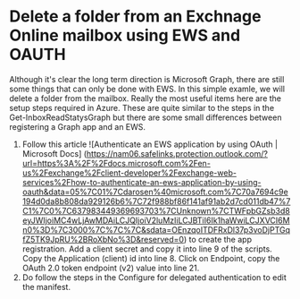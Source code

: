 # Delete a folder from an Exchnage Online mailbox using EWS and OAUTH
Although it's clear the long term direction is Microsoft Graph, there are still some things that can only be done with EWS. In this simple examle, we will delete a folder from the mailbox. Really the most useful items here are the setup steps required in Azure. These are quite similar to the steps in the Get-InboxReadStatysGraph but there are some small differences between registering a Graph app and an EWS.

1.	Follow this article ![Authenticate an EWS application by using OAuth | Microsoft Docs] (https://nam06.safelinks.protection.outlook.com/?url=https%3A%2F%2Fdocs.microsoft.com%2Fen-us%2Fexchange%2Fclient-developer%2Fexchange-web-services%2Fhow-to-authenticate-an-ews-application-by-using-oauth&data=05%7C01%7Cdarosen%40microsoft.com%7C70a7694c9e194d0da8b808da929126b6%7C72f988bf86f141af91ab2d7cd011db47%7C1%7C0%7C637983449369693703%7CUnknown%7CTWFpbGZsb3d8eyJWIjoiMC4wLjAwMDAiLCJQIjoiV2luMzIiLCJBTiI6Ik1haWwiLCJXVCI6Mn0%3D%7C3000%7C%7C%7C&sdata=OEnzqoITDFRxDl37p3voDjPTGqfZ5TK9JpRU%2BRoXbNo%3D&reserved=0) to create the app registration. 
Add a client secret and copy it into line 9 of the scripts. 
Copy the Application (client) id into line 8. 
Click on Endpoint, copy the OAuth 2.0 token endpoint (v2) value into line 21.
2. Do follow the steps in the Configure for delegated authentication to edit the manifest. 
